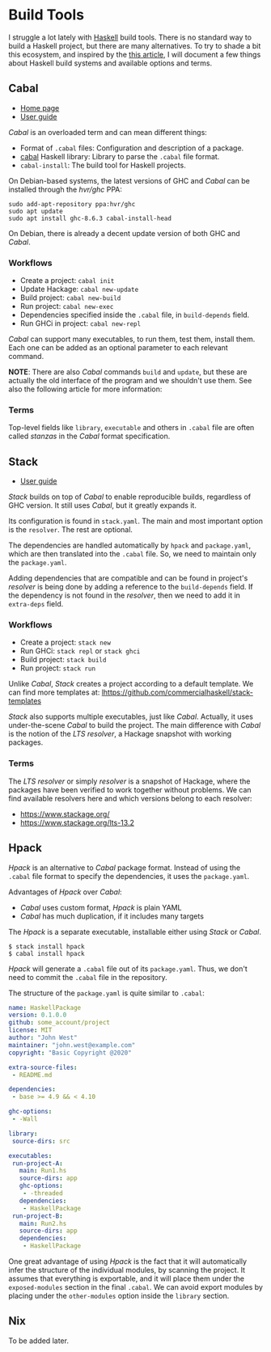 Build Tools
===========

I struggle a lot lately with [Haskell][haskell] build tools.
There is no standard way to build a Haskell project, but there are many
alternatives.  To try to shade a bit this ecosystem, and inspired by the
[this article][kowainik], I will document a few things about Haskell build
systems and available options and terms.


Cabal
-----

 - [Home page](https://www.haskell.org/cabal/)
 - [User guide](https://www.haskell.org/cabal/users-guide/)

_Cabal_ is an overloaded term and can mean different things:

 - Format of `.cabal` files:
   Configuration and description of a package.
 - [cabal][cabal-lib] Haskell library:
   Library to parse the `.cabal` file format.
 - `cabal-install`:
   The build tool for Haskell projects.

On Debian-based systems, the latest versions of GHC and _Cabal_ can be installed
through the _hvr/ghc_ PPA:

    sudo add-apt-repository ppa:hvr/ghc
    sudo apt update
    sudo apt install ghc-8.6.3 cabal-install-head

On Debian, there is already a decent update version of both GHC and _Cabal_.

### Workflows ###

 - Create a project:		`cabal init`
 - Update Hackage:		`cabal new-update`
 - Build project:		`cabal new-build`
 - Run project:			`cabal new-exec`
 - Dependencies specified inside the `.cabal` file, in `build-depends` field.
 - Run GHCi in project:		`cabal new-repl`

_Cabal_ can support many executables, to run them, test them, install them.
Each one can be added as an optional parameter to each relevant command.

**NOTE**:
There are also _Cabal_ commands `build` and `update`, but these are actually the
old interface of the program and we shouldn't use them.  See also the following
article for more information:
   <TODO>

### Terms ###

Top-level fields like `library`, `executable` and others in `.cabal` file are
often called _stanzas_ in the _Cabal_ format specification.


Stack
-----

 - [User guide](https://docs.haskellstack.org/)

_Stack_ builds on top of _Cabal_ to enable reproducible builds, regardless of
GHC version.  It still uses _Cabal_, but it greatly expands it.

Its configuration is found in `stack.yaml`.  The main and most important option
is the `resolver`.  The rest are optional.

The dependencies are handled automatically by `hpack` and `package.yaml`, which
are then translated into the `.cabal` file.  So, we need to maintain only the
`package.yaml`.

Adding dependencies that are compatible and can be found in project's _resolver_
is being done by adding a reference to the `build-depends` field.
If the dependency is not found in the _resolver_, then we need to add it in
`extra-deps` field.

### Workflows ###

 - Create a project:		`stack new`
 - Run GHCi:			`stack repl` or `stack ghci`
 - Build project:		`stack build`
 - Run project:			`stack run`

Unlike _Cabal_, _Stack_ creates a project according to a default template.
We can find more templates at:
   <lhttps://github.com/commercialhaskell/stack-templates>

_Stack_ also supports multiple executables, just like _Cabal_.
Actually, it uses under-the-scene _Cabal_ to build the project.
The main difference with _Cabal_ is the notion of the _LTS resolver_, a Hackage
snapshot with working packages.

### Terms ###

The _LTS resolver_ or simply _resolver_ is a snapshot of Hackage, where the
packages have been verified to work together without problems.  We can find
available resolvers here and which versions belong to each resolver:

 - <https://www.stackage.org/>
 - <https://www.stackage.org/lts-13.2>


Hpack
-----

_Hpack_ is an alternative to _Cabal_ package format.  Instead of using the
`.cabal` file format to specify the dependencies, it uses the `package.yaml`.

Advantages of _Hpack_ over _Cabal_:

 - _Cabal_ uses custom format, _Hpack_ is plain YAML
 - _Cabal_ has much duplication, if it includes many targets

The _Hpack_ is a separate executable, installable either using _Stack_ or
_Cabal_.


    $ stack install hpack
    $ cabal install hpack

_Hpack_ will generate a `.cabal` file out of its `package.yaml`.
Thus, we don't need to commit the `.cabal` file in the repository.

The structure of the `package.yaml` is quite similar to `.cabal`:

```yaml
name: HaskellPackage
version: 0.1.0.0
github: some_account/project
license: MIT
author: "John West"
maintainer: "john.west@example.com"
copyright: "Basic Copyright @2020"

extra-source-files:
 - README.md

dependencies:
 - base >= 4.9 && < 4.10

ghc-options:
 - -Wall

library:
 source-dirs: src

executables:
 run-project-A:
   main: Run1.hs
   source-dirs: app
   ghc-options:
    - -threaded
   dependencies:
    - HaskellPackage
 run-project-B:
   main: Run2.hs
   source-dirs: app
   dependencies:
    - HaskellPackage
```

One great advantage of using _Hpack_ is the fact that it will automatically
infer the structure of the individual modules, by scanning the project.
It assumes that everything is exportable, and it will place them under the
`exposed-modules` section in the final `.cabal`.  We can avoid export modules by
placing under the `other-modules` option inside the `library` section.


Nix
---

To be added later.


[haskell]:	https://www.haskell.org
[kowainik]:	https://kowainik.github.io/posts/2018-06-21-haskell-build-tools
[cabal-lib]:	http://hackage.haskell.org/package/Cabal
